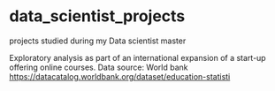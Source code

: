 # data_scientist_projects
projects studied during my Data scientist master



Exploratory analysis as part of an international expansion of a start-up offering online courses.
Data source:
World bank
https://datacatalog.worldbank.org/dataset/education-statisti
